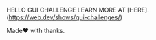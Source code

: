 HELLO
GUI CHALLENGE
LEARN MORE AT [HERE].(https://web.dev/shows/gui-challenges/)

Made❤ with thanks.
